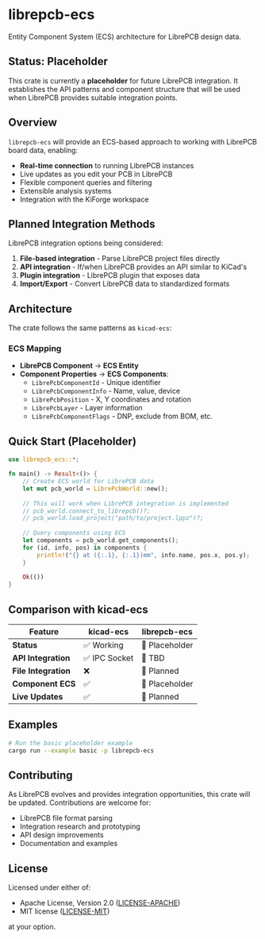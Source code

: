 # librepcb-ecs

Entity Component System (ECS) architecture for LibrePCB design data.

## Status: Placeholder

This crate is currently a **placeholder** for future LibrePCB integration. It establishes the API patterns and component structure that will be used when LibrePCB provides suitable integration points.

## Overview

`librepcb-ecs` will provide an ECS-based approach to working with LibrePCB board data, enabling:
- **Real-time connection** to running LibrePCB instances  
- Live updates as you edit your PCB in LibrePCB
- Flexible component queries and filtering
- Extensible analysis systems
- Integration with the KiForge workspace

## Planned Integration Methods

LibrePCB integration options being considered:
1. **File-based integration** - Parse LibrePCB project files directly
2. **API integration** - If/when LibrePCB provides an API similar to KiCad's
3. **Plugin integration** - LibrePCB plugin that exposes data
4. **Import/Export** - Convert LibrePCB data to standardized formats

## Architecture

The crate follows the same patterns as `kicad-ecs`:

### ECS Mapping
- **LibrePCB Component** → **ECS Entity**
- **Component Properties** → **ECS Components**:
  - `LibrePcbComponentId` - Unique identifier  
  - `LibrePcbComponentInfo` - Name, value, device
  - `LibrePcbPosition` - X, Y coordinates and rotation
  - `LibrePcbLayer` - Layer information
  - `LibrePcbComponentFlags` - DNP, exclude from BOM, etc.

## Quick Start (Placeholder)

```rust
use librepcb_ecs::*;

fn main() -> Result<()> {
    // Create ECS world for LibrePCB data
    let mut pcb_world = LibrePcbWorld::new();
    
    // This will work when LibrePCB integration is implemented
    // pcb_world.connect_to_librepcb()?;
    // pcb_world.load_project("path/to/project.lppz")?;
    
    // Query components using ECS
    let components = pcb_world.get_components();
    for (id, info, pos) in components {
        println!("{} at ({:.1}, {:.1})mm", info.name, pos.x, pos.y);
    }
    
    Ok(())
}
```

## Comparison with kicad-ecs

| Feature | kicad-ecs | librepcb-ecs |
|---------|-----------|--------------|
| **Status** | ✅ Working | 🔄 Placeholder |
| **API Integration** | ✅ IPC Socket | 🔄 TBD |
| **File Integration** | ❌ | 🔄 Planned |
| **Component ECS** | ✅ | 🔄 Placeholder |
| **Live Updates** | ✅ | 🔄 Planned |

## Examples

```bash
# Run the basic placeholder example
cargo run --example basic -p librepcb-ecs
```

## Contributing

As LibrePCB evolves and provides integration opportunities, this crate will be updated. Contributions are welcome for:
- LibrePCB file format parsing
- Integration research and prototyping
- API design improvements
- Documentation and examples

## License

Licensed under either of:
- Apache License, Version 2.0 ([LICENSE-APACHE](../../LICENSE-APACHE))
- MIT license ([LICENSE-MIT](../../LICENSE-MIT))

at your option.